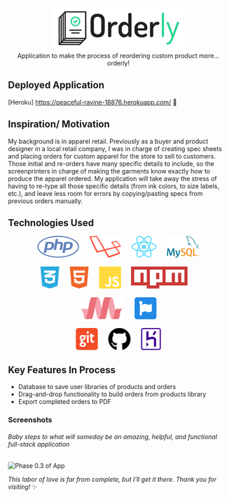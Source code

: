 <div align="center"><img src="./readme-assets/Orderly-logo.png" /></div>

<div align='center'>Application to make the process of reordering custom product more... orderly!</div>

## Deployed Application

[Heroku] <https://peaceful-ravine-18876.herokuapp.com/>  :sunrise_over_mountains:

<!-- Use extension to make TOC -->
<!-- ## Contents -->

## Inspiration/ Motivation

My background is in apparel retail. Previously as a buyer and product designer in a local retail company, I was in charge of creating spec sheets and placing orders for custom apparel for the store to sell to customers. Those initial and re-orders have many specific details to include, so the screenprinters in charge of making the garments know exactly how to produce the apparel ordered.
My application will take away the stress of having to re-type all those specific details (from ink colors, to size labels, etc.), and leave less room for errors by copying/pasting specs from previous orders manually.

## Technologies Used

<div align="center">
<img src="./readme-assets/php.svg" alt="php-logo" height="50" style="margin-right:20px" >

<img src="./readme-assets/laravel.svg" alt="laravel-logo" height="50" style="margin-right:20px" >

<img src="./readme-assets/react.svg" alt="react-logo" height="50" style="margin-right:20px" >

<img src="./readme-assets/mysql.svg" alt="mysql-logo" height="50" >

<br />
<br />

<img src="./readme-assets/css3.svg" alt="css3-logo" height="50" style="margin-right:20px" >

<img src="./readme-assets/html5.svg" alt="html5-logo" height="50" style="margin-right:20px" >

<img src="./readme-assets/js.svg" alt="js-logo" height="50" style="margin-right:20px" >

<img src="./readme-assets/npmjs.svg" alt="npm-logo" height="50" style="margin-right:20px" >

<br />
<br />

<img src="./readme-assets/materialize.svg" alt="materialize-logo" height="50" style="margin-right:20px" >

<img src="./readme-assets/fontawesome.svg" alt="fontawesome-logo" height="50" >

<br />
<br />

<img src="./readme-assets/git.svg" alt="git-logo" height="50" style="margin-right:20px" >

<img src="./readme-assets/github.svg" alt="github-logo" height="50" style="margin-right:20px" >

<img src="./readme-assets/heroku.svg" alt="heroku-logo" height="50" >
</div>

## Key Features In Process

* Database to save user libraries of products and orders
* Drag-and-drop functionality to build orders from products library
* Export completed orders to PDF

<!-- ### Application Process

1. Step 1 -->

### Screenshots

###### Baby steps to what will someday be an amazing, helpful, and functional full-stack application

![Phase 0.3 of App](./readme-assets/orderly_phase0.3.gif)

<!-- ![Alt Text](url) -->

*This labor of love is far from complete, but I'll get it there. Thank you for visiting!*  :sparkles: